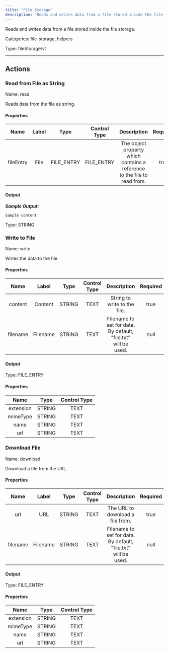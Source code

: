 ```yaml
---
title: "File Storage"
description: "Reads and writes data from a file stored inside the file storage."
---
```


Reads and writes data from a file stored inside the file storage.


Categories: file-storage, helpers


Type: fileStorage/v1

<hr />




## Actions


### Read from File as String
Name: read

Reads data from the file as string.

#### Properties

|      Name       |      Label     |     Type     |     Control Type     |     Description     |     Required        |
|:--------------:|:--------------:|:------------:|:--------------------:|:-------------------:|:-------------------:|
| fileEntry | File | FILE_ENTRY | FILE_ENTRY  |  The object property which contains a reference to the file to read from.  |  true  |


#### Output


___Sample Output:___

```Sample content```



Type: STRING







### Write to File
Name: write

Writes the data to the file.

#### Properties

|      Name       |      Label     |     Type     |     Control Type     |     Description     |     Required        |
|:--------------:|:--------------:|:------------:|:--------------------:|:-------------------:|:-------------------:|
| content | Content | STRING | TEXT  |  String to write to the file.  |  true  |
| filename | Filename | STRING | TEXT  |  Filename to set for data. By default, "file.txt" will be used.  |  null  |


#### Output



Type: FILE_ENTRY


#### Properties

|     Name     |     Type     |     Control Type     |
|:------------:|:------------:|:--------------------:|
| extension | STRING | TEXT  |
| mimeType | STRING | TEXT  |
| name | STRING | TEXT  |
| url | STRING | TEXT  |






### Download File
Name: download

Download a file from the URL.

#### Properties

|      Name       |      Label     |     Type     |     Control Type     |     Description     |     Required        |
|:--------------:|:--------------:|:------------:|:--------------------:|:-------------------:|:-------------------:|
| url | URL | STRING | TEXT  |  The URL to download a file from.  |  true  |
| filename | Filename | STRING | TEXT  |  Filename to set for data. By default, "file.txt" will be used.  |  null  |


#### Output



Type: FILE_ENTRY


#### Properties

|     Name     |     Type     |     Control Type     |
|:------------:|:------------:|:--------------------:|
| extension | STRING | TEXT  |
| mimeType | STRING | TEXT  |
| name | STRING | TEXT  |
| url | STRING | TEXT  |








